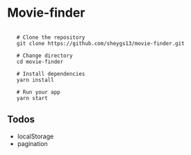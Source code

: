 # Movie-finder

```shell

   # Clone the repository
   git clone https://github.com/sheygs13/movie-finder.git

   # Change directory
   cd movie-finder

   # Install dependencies
   yarn install

   # Run your app
   yarn start

```

## Todos
- localStorage
- pagination
